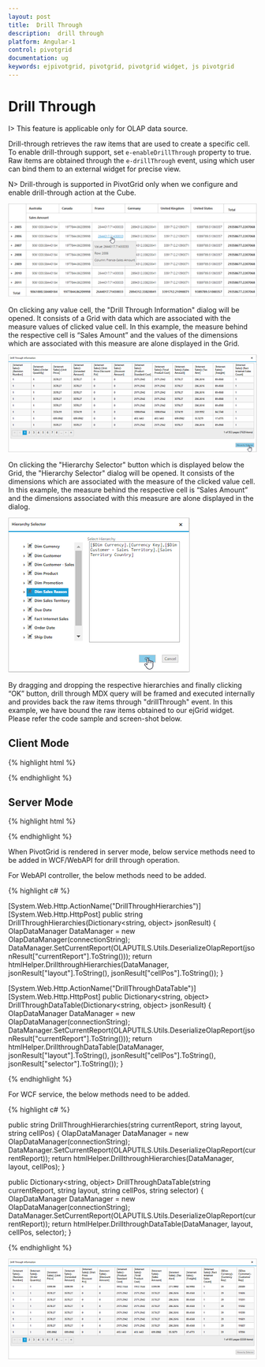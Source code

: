 ```yaml
---
layout: post
title:  Drill Through
description:  drill through
platform: Angular-1
control: pivotgrid
documentation: ug
keywords: ejpivotgrid, pivotgrid, pivotgrid widget, js pivotgrid 
---
```


# Drill Through

I> This feature is applicable only for OLAP data source.

Drill-through retrieves the raw items that are used to create a specific cell. To enable drill-through support, set `e-enableDrillThrough` property to true. Raw items are obtained through the `e-drillThrough` event, using which user can bind them to an external widget for precise view. 

N> Drill-through is supported in PivotGrid only when we configure and enable drill-through action at the Cube. 

![](DrillThrough_images/pivotgrid.png)

On clicking any value cell, the "Drill Through Information" dialog will be opened.  It consists of a Grid with data which are associated with the measure values of clicked value cell. In this example, the measure behind the respective cell is “Sales Amount” and the values of the dimensions which are associated with this measure are alone displayed in the Grid. 

![](DrillThrough_images/DrillThroughData.png)

On clicking the "Hierarchy Selector" button which is displayed below the Grid, the "Hierarchy Selector" dialog will be opened. It consists of the dimensions which are associated with the measure of the clicked value cell. In this example, the measure behind the respective cell is “Sales Amount” and the dimensions associated with this measure are alone displayed in the dialog.   

![](DrillThrough_images/hierarchy_selector.png)

By dragging and dropping the respective hierarchies and finally clicking “OK” button, drill through MDX query will be framed and executed internally and provides back the raw items through "drillThrough" event. In this example, we have bound the raw items obtained to our ejGrid widget. Please refer the code sample and screen-shot below.

## Client Mode

{% highlight html %}

<div ng-controller="PivotGridCtrl">
    <div id="PivotGrid1" ej-pivotgrid e-datasource="datasource" e-enableDrillThrough="true" e-drillThrough="drilledData" />
</div>
<script>
    angular.module("PivotGridApp",["ejangular"]).controller('PivotGridCtrl', function ($scope) {
        $scope.dataSource = {
            ///...
        };
        $scope.datasource = $scope.dataSource;
        $scope.drilledData = function (args) {
            $(".e-dialog, .clientDialog, .tableDlg").remove();
            gridData = JSON.parse(args.data);
            var dialogContent = ej.buildTag("div#" + this._id + "_tableDlg.tableDlg", $("<div id=\"Grid1\"></div>"))[0].outerHTML;
            var dialogFooter = ej.buildTag("div", ej.buildTag("button#btnOK.dialogBtnOK", "Hierarchy Selector")[0].outerHTML, { "float": "right", "margin": "-5px 0 6px" })[0].outerHTML
            ejDialog = ej.buildTag("div#clientDialog.clientDialog", dialogContent + dialogFooter, { "opacity": "1" }).attr("title", "Drill Through Information")[0].outerHTML;
            $(ejDialog).appendTo("#" + this._id);
            $("#btnOK").ejButton().css({ margin: "30px 0 20px 0" });
            $("#Grid1").ejGrid({
                dataSource: gridData,
                allowPaging: true,
                allowTextWrap: true,
                pageSettings: { pageSize: 8 }
            });
            this.element.find(".clientDialog").ejDialog({ width: "70%", content: "#" + this._id, enableResize: false, close: ej.proxy(ej.Pivot.closePreventPanel, this) });
            var pivotGrid = $("#" + this._id).data("ejPivotGrid");
            $("#btnOK").click(function () {
                ej.Pivot.createHierarchySelector(pivotGrid);
            });
        };
    })
</script>

{% endhighlight %}

## Server Mode

{% highlight html %}

<div ng-controller="PivotGridCtrl">
    <div id="PivotGrid1" ej-pivotgrid e-url="url" e-enableDrillThrough="true" e-drillThrough="drilledData" />
</div>
<script>
    angular.module("PivotGridApp",["ejangular"]).controller('PivotGridCtrl', function ($scope) {
        $scope.url = "/Olap";
        $scope.drilledData = function (args) {
            $(".e-dialog, .clientDialog, .tableDlg").remove();
            gridData = JSON.parse(args.data.d[1].Value);
            var dialogContent = ej.buildTag("div#" + this._id + "_tableDlg.tableDlg", $("<div id=\"Grid1\"></div>"))[0].outerHTML;
            var dialogFooter = ej.buildTag("div", ej.buildTag("button#btnOK.dialogBtnOK", "Hierarchy Selector")[0].outerHTML, { "float": "right", "margin": "-5px 0 6px" })[0].outerHTML
            ejDialog = ej.buildTag("div#clientDialog.clientDialog", dialogContent + dialogFooter, { "opacity": "1" }).attr("title", "Drill Through Information")[0].outerHTML;
            $(ejDialog).appendTo("#" + this._id);
            $("#btnOK").ejButton().css({ margin: "30px 0 20px 0" });
            $("#Grid1").ejGrid({
                dataSource: gridData,
                allowPaging: true,
                allowTextWrap: true,
                pageSettings: { pageSize: 8 }
            });
            this.element.find(".clientDialog").ejDialog({ width: "70%", content: "#" + this._id, enableResize: false, close: ej.proxy(ej.Pivot.closePreventPanel, this) });
            var pivotGrid = this;
            $("#btnOK").click(function () {
                $(".e-dialog, .clientDialog, .tableDlg").remove();
                if (pivotGrid.model.operationalMode == ej.PivotGrid.OperationalMode.ServerMode) {
                    pivotGrid._waitingPopup.show()
                    pivotGrid.doAjaxPost("POST", pivotGrid.model.url + "/" + pivotGrid.model.serviceMethodSettings.drillThroughHierarchies, JSON.stringify({ "currentReport": JSON.parse(pivotGrid.getOlapReport()).Report, "layout": pivotGrid.model.layout, "cellPos": "", "customObject": JSON.stringify(pivotGrid.model.customObject) }), function (args) {
                        ej.Pivot.createHierarchySelector(pivotGrid, args);
                    })
                }
            });
        };
    })
</script>

{% endhighlight %}

When PivotGrid is rendered in server mode, below service methods need to be added in WCF/WebAPI for drill through operation.

For WebAPI controller, the below methods need to be added.

{% highlight c# %}

[System.Web.Http.ActionName("DrillThroughHierarchies")]
[System.Web.Http.HttpPost]
public string DrillThroughHierarchies(Dictionary<string, object> jsonResult)
{
    OlapDataManager DataManager = new OlapDataManager(connectionString);              
    DataManager.SetCurrentReport(OLAPUTILS.Utils.DeserializeOlapReport(jsonResult["currentReport"].ToString()));
    return htmlHelper.DrillthroughHierarchies(DataManager, jsonResult["layout"].ToString(), jsonResult["cellPos"].ToString());
}

[System.Web.Http.ActionName("DrillThroughDataTable")]
[System.Web.Http.HttpPost]
public Dictionary<string, object> DrillThroughDataTable(Dictionary<string, object> jsonResult)
{
    OlapDataManager DataManager = new OlapDataManager(connectionString);
    DataManager.SetCurrentReport(OLAPUTILS.Utils.DeserializeOlapReport(jsonResult["currentReport"].ToString()));
    return htmlHelper.DrillthroughDataTable(DataManager, jsonResult["layout"].ToString(), jsonResult["cellPos"].ToString(), jsonResult["selector"].ToString());
}  

{% endhighlight %}

For WCF service, the below methods need to be added. 

{% highlight c# %}

public string DrillThroughHierarchies(string currentReport, string layout, string cellPos)
{
    OlapDataManager DataManager = new OlapDataManager(connectionString);
    DataManager.SetCurrentReport(OLAPUTILS.Utils.DeserializeOlapReport(currentReport));
    return htmlHelper.DrillthroughHierarchies(DataManager, layout, cellPos);
}

public Dictionary<string, object> DrillThroughDataTable(string currentReport, string layout, string cellPos, string selector)
{
    OlapDataManager DataManager = new OlapDataManager(connectionString);
    DataManager.SetCurrentReport(OLAPUTILS.Utils.DeserializeOlapReport(currentReport));
    return htmlHelper.DrillthroughDataTable(DataManager, layout, cellPos, selector);
}

{% endhighlight %}


![](DrillThrough_images/drill_data.png)

